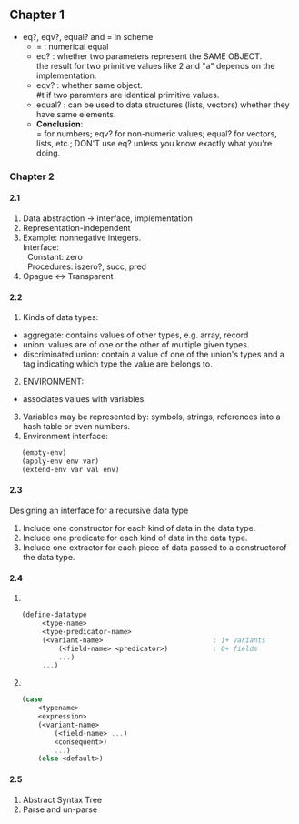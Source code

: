 ## Chapter 1

* eq?, eqv?, equal? and = in scheme
  - = : numerical equal
  - eq? : whether two parameters represent the SAME OBJECT.<br>the result for two primitive values like 2 and "a" depends on the implementation.
  - eqv? : whether same object.<br>#t if two paramters are identical primitive values.
  - equal? : can be used to data structures (lists, vectors) whether they have same elements.
  - **Conclusion**:<br>= for numbers; eqv? for non-numeric values; equal? for vectors, lists, etc.; DON'T use eq? unless you know exactly what you're doing.

### Chapter 2

#### 2.1

1. Data abstraction -> interface, implementation
2. Representation-independent
3. Example: nonnegative integers.
   <br>Interface:
   <br>&nbsp; Constant: zero
   <br>&nbsp; Procedures: iszero?, succ, pred
4. Opague <-> Transparent

#### 2.2

1. Kinds of data types:

- aggregate: contains values of other types, e.g. array, record
- union: values are of one or the other of multiple given types.
- discriminated union: contain a value of one of the union's types and a tag indicating which type the value are belongs to.

2. ENVIRONMENT:

- associates values with variables.

3. Variables may be represented by: symbols, strings, references into a hash table or even numbers.
4. Environment interface:

```scheme
   (empty-env)
   (apply-env env var)
   (extend-env var val env)
```

#### 2.3

Designing an interface for a recursive data type

1. Include one constructor for each kind of data in the data type.
2. Include one predicate for each kind of data in the data type.
3. Include one extractor for each piece of data passed to a constructorof the data type.

#### 2.4

1.

```scheme
   (define-datatype
        <type-name>
        <type-predicator-name>
        (<variant-name>                           ; 1+ variants
            (<field-name> <predicator>)           ; 0+ fields
            ...)
        ...)
```

2.

```scheme
   (case
       <typename>
       <expression>
       (<variant-name>
           (<field-name> ...)
           <consequent>)
           ...)
       (else <default>)
```

#### 2.5

1. Abstract Syntax Tree
2. Parse and un-parse
